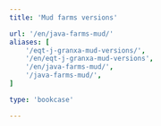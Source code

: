 ```yaml
---
title: 'Mud farms versions'

url: '/en/java-farms-mud/'
aliases: [
    '/eqt-j-granxa-mud-versions/',
    '/en/eqt-j-granxa-mud-versions',
    '/en/java-farms-mud/',
    '/java-farms-mud/',
]

type: 'bookcase'

---
```

